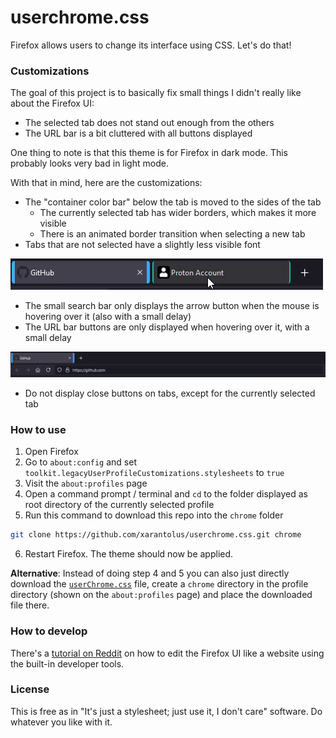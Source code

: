 # userchrome.css
Firefox allows users to change its interface using CSS. Let's do that!

### Customizations
The goal of this project is to basically fix small things I didn't really like about the Firefox UI:
* The selected tab does not stand out enough from the others
* The URL bar is a bit cluttered with all buttons displayed

One thing to note is that this theme is for Firefox in dark mode. This probably looks very bad in light mode.

With that in mind, here are the customizations:
* The "container color bar" below the tab is moved to the sides of the tab
  * The currently selected tab has wider borders, which makes it more visible
  * There is an animated border transition when selecting a new tab
* Tabs that are not selected have a slightly less visible font

![tab switch gif](.github/screenshots/tabswitch.gif)

* The small search bar only displays the arrow button when the mouse is hovering over it (also with a small delay)
* The URL bar buttons are only displayed when hovering over it, with a small delay

![alt](.github/screenshots/urlbar.gif)

* Do not display close buttons on tabs, except for the currently selected tab

### How to use
1. Open Firefox
2. Go to `about:config` and set `toolkit.legacyUserProfileCustomizations.stylesheets` to `true`
3. Visit the `about:profiles` page
4. Open a command prompt / terminal and `cd` to the folder displayed as root directory of the currently selected profile
5. Run this command to download this repo into the `chrome` folder
```sh
git clone https://github.com/xarantolus/userchrome.css.git chrome
```
6. Restart Firefox. The theme should now be applied.

**Alternative**: Instead of doing step 4 and 5 you can also just directly download the [`userChrome.css`](userChrome.css) file, create a `chrome` directory in the profile directory (shown on the `about:profiles` page) and place the downloaded file there.

### How to develop
There's a [tutorial on Reddit](https://www.reddit.com/r/FirefoxCSS/comments/73dvty/tutorial_how_to_create_and_livedebug_userchromecss/) on how to edit the Firefox UI like a website using the built-in developer tools.

### License
This is free as in "It's just a stylesheet; just use it, I don't care" software. Do whatever you like with it.
